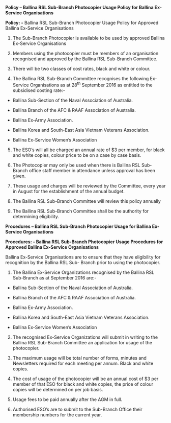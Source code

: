 **Policy – Ballina RSL Sub-Branch Photocopier Usage Policy for Ballina
Ex-Service Organisations**

**Policy: -** Ballina RSL Sub-Branch Photocopier Usage Policy for
Approved Ballina Ex-Service Organisations

1.  The Sub-Branch Photocopier is available to be used by approved
    Ballina Ex-Service Organisations

2.  Members using the photocopier must be members of an organisation
    recognised and approved by the Ballina RSL Sub-Branch Committee.

3.  There will be two classes of cost rates, black and white or colour.

4.  The Ballina RSL Sub-Branch Committee recognises the following
    Ex-Service Organisations as at 28<sup>th</sup> September 2016 as
    entitled to the subsidised costing rate:-

- Ballina Sub-Section of the Naval Association of Australia.

- Ballina Branch of the AFC & RAAF Association of Australia.

- Ballina Ex-Army Association.

- Ballina Korea and South-East Asia Vietnam Veterans Association.

- Ballina Ex-Service Women’s Association

5.  The ESO’s will all be charged an annual rate of \$3 per member, for
    black and white copies, colour price to be on a case by case basis.

6.  The Photocopier may only be used when there is Ballina RSL
    Sub-Branch office staff member in attendance unless approval has
    been given.

7.  These usage and charges will be reviewed by the Committee, every
    year in August for the establishment of the annual budget.

8.  The Ballina RSL Sub-Branch Committee will review this policy
    annually

9.  The Ballina RSL Sub-Branch Committee shall be the authority for
    determining eligibility.

**Procedures – Ballina RSL Sub-Branch Photocopier Usage for Ballina
Ex-Service Organisations**

**Procedures: - Ballina RSL Sub-Branch Photocopier Usage Procedures for
Approved Ballina Ex-Service Organisations**

Ballina Ex-Service Organisations are to ensure that they have
eligibility for recognition by the Ballina RSL Sub- Branch prior to
using the photocopier.

1.  The Ballina Ex-Service Organizations recognised by the Ballina RSL
    Sub-Branch as at September 2016 are:-

- Ballina Sub-Section of the Naval Association of Australia.

- Ballina Branch of the AFC & RAAF Association of Australia.

- Ballina Ex-Army Association.

- Ballina Korea and South-East Asia Vietnam Veterans Association.

- Ballina Ex-Service Women’s Association

2.  The recognised Ex-Service Organizations will submit in writing to
    the Ballina RSL Sub-Branch Committee an application for usage of the
    photocopier.

3.  The maximum usage will be total number of forms, minutes and
    Newsletters required for each meeting per annum. Black and white
    copies.

4.  The cost of usage of the photocopier will be an annual cost of \$3
    per member of that ESO for black and white copies, the price of
    colour copies will be determined on per job basis.

5.  Usage fees to be paid annually after the AGM in full.

6.  Authorised ESO’s are to submit to the Sub-Branch Office their
    membership numbers for the current year.
